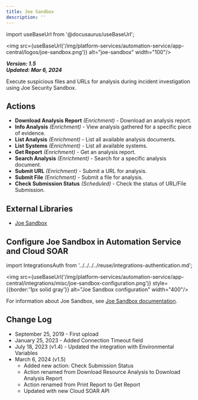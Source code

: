 ```yaml
---
title: Joe Sandbox
description: ''
---
```

import useBaseUrl from '@docusaurus/useBaseUrl';

<img src={useBaseUrl('/img/platform-services/automation-service/app-central/logos/joe-sandbox.png')} alt="joe-sandbox" width="100"/>

***Version: 1.5  
Updated: Mar 6, 2024***

Execute suspicious files and URLs for analysis during incident investigation using Joe Security Sandbox.

## Actions

* **Download Analysis Report** *(Enrichment)* - Download an analysis report.
* **Info Analysis** *(Enrichment)* - View analysis gathered for a specific piece of evidence.
* **List Analysis** *(Enrichment)* - List all available analysis documents.
* **List Systems** *(Enrichment)* - List all available systems.
* **Get Report** *(Enrichment)* - Get an analysis report.
* **Search Analysis** *(Enrichment)* - Search for a specific analysis document.
* **Submit URL** *(Enrichment)* - Submit a URL for analysis.
* **Submit File** *(Enrichment)* - Submit a file for analysis.
* **Check Submission Status** *(Scheduled)* - Check the status of URL/File Submission.

## External Libraries

* [Joe Sandbox](https://github.com/joesecurity/jbxapi/blob/master/LICENSE)

## Configure Joe Sandbox in Automation Service and Cloud SOAR

import IntegrationsAuth from '../../../../reuse/integrations-authentication.md';

<IntegrationsAuth/>

<img src={useBaseUrl('/img/platform-services/automation-service/app-central/integrations/misc/joe-sandbox-configuration.png')} style={{border:'1px solid gray'}} alt="Joe Sandbox configuration" width="400"/>

For information about Joe Sandbox, see [Joe Sandbox documentation](https://www.joesecurity.org/guides/joeboxdetect/html/index.html#).

## Change Log
 
* September 25, 2019 - First upload
* January 25, 2023 - Added Connection Timeout field
* July 18, 2023 (v1.4) - Updated the integration with Environmental Variables
* March 6, 2024 (v1.5)
    * Added new action: Check Submission Status
    * Action renamed from Download Resource Analysis to Download Analysis Report
    * Action renamed from Print Report to Get Report
    * Updated with new Cloud SOAR API
